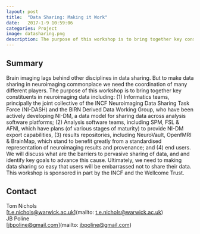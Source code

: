 ```yaml
---
layout: post
title:  "Data Sharing: Making it Work"
date:   2017-1-9 10:59:06
categories: Project
image: datasharing.png
description: The purpose of this workshop is to bring together key constituents in neuroimaging data.
---
```

## Summary
Brain imaging lags behind other disciplines in data sharing. But to make data sharing in neuroimaging commonplace we need the coordination of many different players. The purpose of this workshop is to bring together key constituents in neuroimaging data including: (1) Informatics teams, principally the joint collective of the INCF Neuroimaging Data Sharing Task Force (NI-DASH) and the BIRN Derived Data Working Group, who have been actively developing NI-DM, a data model for sharing data across analysis software platforms; (2) Analysis software teams, including SPM, FSL & AFNI, which have plans (of various stages of maturity) to provide NI-DM export capabilities, (3) results repositories, including NeuroVault, OpenfMRI & BrainMap, which stand to benefit greatly from a standardised representation of neuroimaging results and provenance; and (4) end users. We will discuss what are the barriers to pervasive sharing of data, and and identify key goals to advance this cause. Ultimately, we need to making data sharing so easy that users will be embarrassed not to share their data. This workshop is sponsored in part by the INCF and the Wellcome Trust.


## Contact
Tom Nichols  
[t.e.nichols@warwick.ac.uk](mailto: t.e.nichols@warwick.ac.uk)  
JB Poline  
[jbpoline@gmail.com](mailto: jbpoline@gmail.com)  

